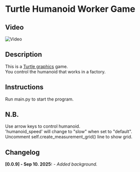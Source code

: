 # Turtle Humanoid Worker Game

## Video

![Video](video.gif)

## Description

This is a [Turtle graphics](https://docs.python.org/3/library/turtle.html)
game.<br />
You control the humanoid that works in a factory.<br />

## Instructions

Run main.py to start the program.<br />

## N.B.

Use arrow keys to control humanoid.<br />
'humanoid_speed' will change to "slow" when set to "default".<br />
Uncomment self.create_measurement_grid() line to show grid.<br />

## Changelog

**[0.0.9] - Sep 10. 2025:**
_- Added background._<br />
